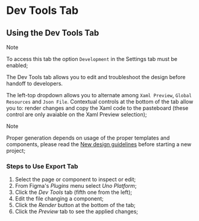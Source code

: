 # Dev Tools Tab

## Using the Dev Tools Tab

> [!NOTE]
> To access this tab the option `Development` in the Settings tab must be enabled;

The Dev Tools tab allows you to edit and troubleshoot the design before handoff to developers.

The left-top dropdown allows you to alternate among `Xaml Preview`, `Global Resources` and `Json File`. Contextual controls at the bottom of the tab allow you to: render changes and copy the Xaml code to the pasteboard (these control are only avaiable on the Xaml Preview selection);

> [!NOTE]
> Proper generation depends on usage of the proper templates and components, please read the [New design guidelines](../designers/starting-new-design.md) before starting a new project;

### Steps to Use Export Tab

1. Select the page or component to inspect or edit;
2. From Figma's *Plugins* menu select *Uno Platform*;
3. Click the *Dev Tools* tab (fifth one from the left);
4. Edit the file changing a component;
5. Click the *Render* button at the bottom of the tab;
6. Click the *Preview* tab to see the applied changes;